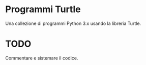 # Programmi Turtle

Una collezione di programmi Python 3.x usando la libreria Turtle.

# TODO
Commentare e sistemare il codice.
